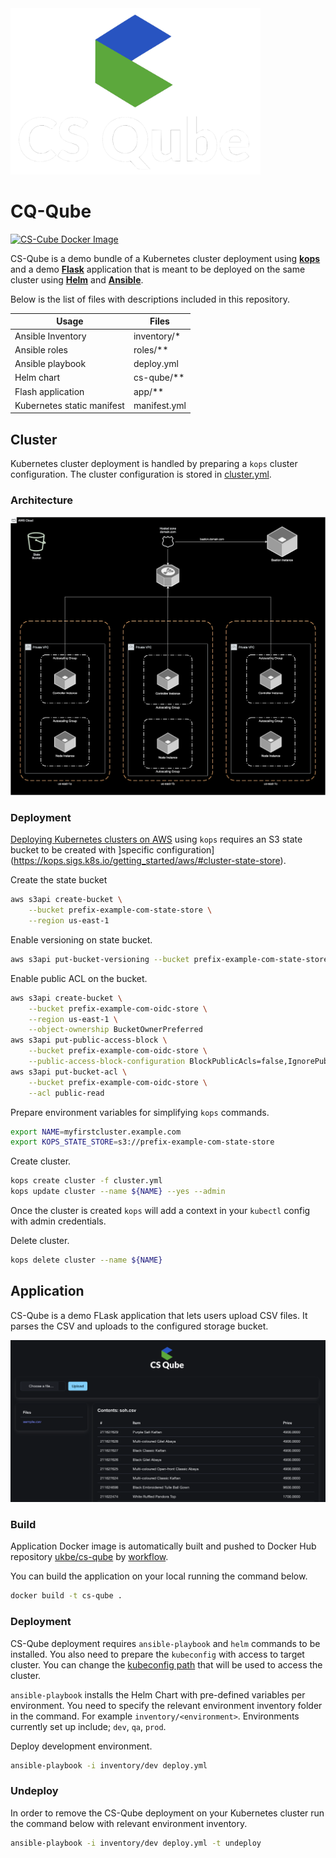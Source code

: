 <img src="./app/static/csq-logo.png?raw=true" width="400"/>

# CQ-Qube

[![CS-Cube Docker Image](https://github.com/ukbea/cs-qube/actions/workflows/build.yml/badge.svg)](https://github.com/ukbea/cs-qube/actions/workflows/build.yml)

CS-Qube is a demo bundle of a Kubernetes cluster deployment using **[kops](https://kops.sigs.k8s.io/)** and a demo **[Flask](https://flask.palletsprojects.com/en/3.0.x/)** application that is meant to be deployed on the same cluster using **[Helm](https://helm.sh/)** and **[Ansible](https://www.ansible.com/)**.


Below is the list of files with descriptions included in this repository.

| Usage | Files |
| --- | --- |
| Ansible Inventory | inventory/* |
| Ansible roles | roles/** |
| Ansible playbook | deploy.yml |
| Helm chart | cs-qube/** |
| Flash application | app/** |
| Kubernetes static manifest | manifest.yml |

## Cluster

Kubernetes cluster deployment is handled by preparing a `kops` cluster configuration. The cluster configuration is stored in [cluster.yml](./cluster.yml).


### Architecture

![Architecture](./docs/architecture.svg)


### Deployment

[Deploying Kubernetes clusters on AWS](https://kops.sigs.k8s.io/getting_started/aws/) using `kops` requires an S3 state bucket to be created with ]specific configuration](https://kops.sigs.k8s.io/getting_started/aws/#cluster-state-store).

Create the state bucket

```bash
aws s3api create-bucket \
    --bucket prefix-example-com-state-store \
    --region us-east-1
```

Enable versioning on state bucket.

```bash
aws s3api put-bucket-versioning --bucket prefix-example-com-state-store  --versioning-configuration Status=Enabled
```

Enable public ACL on the bucket.

```bash
aws s3api create-bucket \
    --bucket prefix-example-com-oidc-store \
    --region us-east-1 \
    --object-ownership BucketOwnerPreferred
aws s3api put-public-access-block \
    --bucket prefix-example-com-oidc-store \
    --public-access-block-configuration BlockPublicAcls=false,IgnorePublicAcls=false,BlockPublicPolicy=false,RestrictPublicBuckets=false
aws s3api put-bucket-acl \
    --bucket prefix-example-com-oidc-store \
    --acl public-read
```

Prepare environment variables for simplifying `kops` commands.

```bash
export NAME=myfirstcluster.example.com
export KOPS_STATE_STORE=s3://prefix-example-com-state-store
```

Create cluster.

```bash
kops create cluster -f cluster.yml
kops update cluster --name ${NAME} --yes --admin
```

Once the cluster is created `kops` will add a context in your `kubectl` config with admin credentials.

Delete cluster.

```bash
kops delete cluster --name ${NAME}
```

## Application

CS-Qube is a demo FLask application that lets users upload CSV files. It parses the CSV and uploads to the configured storage bucket.

<img src="./docs/screenshot.png?raw=true" width="1024"/>

### Build

Application Docker image is automatically built and pushed to Docker Hub repository [ukbe/cs-qube](https://hub.docker.com/r/ukbe/cs-qube) by [workflow](./.github/worklows/build.yml).

You can build the application on your local running the command below.

```bash
docker build -t cs-qube .
```

### Deployment

CS-Qube deployment requires `ansible-playbook` and `helm` commands to be installed. You also need to prepare the `kubeconfig` with access to target cluster. You can change the [kubeconfig path](inventory/dev/group_vars/all.yml#L7) that will be used to access the cluster.

`ansible-playbook` installs the Helm Chart with pre-defined variables per environment. You need to specify the relevant environment inventory folder in the command. For example `inventory/<environment>`. Environments currently set up include; `dev`, `qa`, `prod`. 

Deploy development environment.

```bash
ansible-playbook -i inventory/dev deploy.yml
```

### Undeploy

In order to remove the CS-Qube deployment on your Kubernetes cluster run the command below with relevant environment inventory.

```bash
ansible-playbook -i inventory/dev deploy.yml -t undeploy
```
